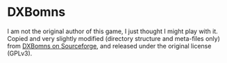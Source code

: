 # DXBomns

I am not the original author of this game, I just thought I might play with it. Copied and very slightly modified (directory structure and meta-files only) from [DXBomns on Sourceforge](http://bomns.sourceforge.net/dxbomns/), and released under the original license (GPLv3).
